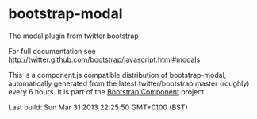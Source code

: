 # bootstrap-modal
The modal plugin from twitter bootstrap

For full documentation see http://twitter.github.com/bootstrap/javascript.html#modals

This is a component.js compatible distribution of bootstrap-modal, automatically generated
from the latest twitter/bootstrap master (roughly) every 6 hours. It is part of the <a href="http://github.com/codemix/bootstrap-component">Bootstrap Component</a>
project.


Last build: Sun Mar 31 2013 22:25:50 GMT+0100 (BST)
